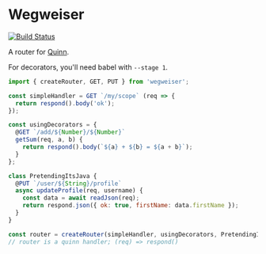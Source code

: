 # Wegweiser

[![Build Status](https://travis-ci.org/quinnjs/wegweiser.svg?branch=master)](https://travis-ci.org/quinnjs/wegweiser)

A router for [Quinn](https://www.npmjs.org/package/quinn).

For decorators, you'll need babel with `--stage 1`.

```js
import { createRouter, GET, PUT } from 'wegweiser';

const simpleHandler = GET `/my/scope` (req => {
  return respond().body('ok');
});

const usingDecorators = {
  @GET `/add/${Number}/${Number}`
  getSum(req, a, b) {
    return respond().body(`${a} + ${b} = ${a + b}`);
  }
};

class PretendingItsJava {
  @PUT `/user/${String}/profile`
  async updateProfile(req, username) {
    const data = await readJson(req);
    return respond.json({ ok: true, firstName: data.firstName });
  }
}

const router = createRouter(simpleHandler, usingDecorators, PretendingItsJava);
// router is a quinn handler; (req) => respond()
```
